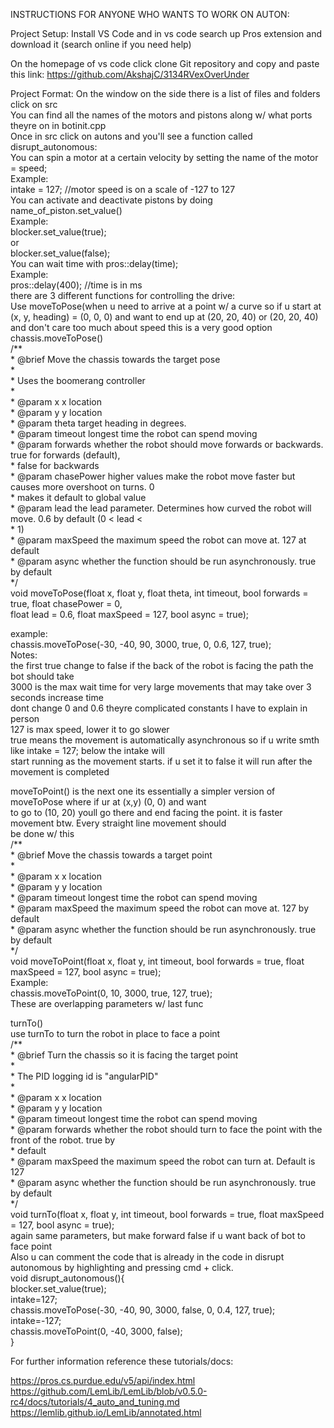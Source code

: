 INSTRUCTIONS FOR ANYONE WHO WANTS TO WORK ON AUTON:

Project Setup:
Install VS Code and in vs code search up Pros extension and download it (search online if you need help)  


On the homepage of vs code click clone Git repository and copy and paste this link: https://github.com/AkshajC/3134RVexOverUnder

Project Format:
On the window on the side there is a list of files and folders click on src  
You can find all the names of the motors and pistons along w/ what ports theyre on in botinit.cpp  
Once in src click on autons and you'll see a function called disrupt_autonomous:  
You can spin a motor at a certain velocity by setting the name of the motor = speed;  
Example:  
intake = 127; //motor speed is on a scale of -127 to 127  
You can activate and deactivate pistons by doing name_of_piston.set_value()  
Example:  
blocker.set_value(true);  
or  
blocker.set_value(false);  
You can wait time with pros::delay(time);  
Example:  
pros::delay(400); //time is in ms  
there are 3 different functions for controlling the drive:  
Use moveToPose(when u need to arrive at a point w/ a curve so if u start at (x, y, heading) = (0, 0, 0) and want to end up at (20, 20, 40) or (20, 20, 40)  
and don't care too much about speed this is a very good option  
chassis.moveToPose()  
        /**  
         * @brief Move the chassis towards the target pose  
         *  
         * Uses the boomerang controller  
         *  
         * @param x x location  
         * @param y y location  
         * @param theta target heading in degrees.  
         * @param timeout longest time the robot can spend moving  
         * @param forwards whether the robot should move forwards or backwards. true for forwards (default),  
         * false for backwards  
         * @param chasePower higher values make the robot move faster but causes more overshoot on turns. 0  
         * makes it default to global value  
         * @param lead the lead parameter. Determines how curved the robot will move. 0.6 by default (0 < lead <  
         * 1)  
         * @param maxSpeed the maximum speed the robot can move at. 127 at default  
         * @param async whether the function should be run asynchronously. true by default  
         */  
        void moveToPose(float x, float y, float theta, int timeout, bool forwards = true, float chasePower = 0,  
                        float lead = 0.6, float maxSpeed = 127, bool async = true);  

example:  
chassis.moveToPose(-30, -40, 90, 3000, true, 0, 0.6, 127, true);  
Notes:  
the first true change to false if the back of the robot is facing the path the bot should take  
3000 is the max wait time for very large movements that may take over 3 seconds increase time  
dont change 0 and 0.6 theyre complicated constants I have to explain in person  
127 is max speed, lower it to go slower  
true means the movement is automatically asynchronous so if u write smth like intake = 127; below the intake will  
start running as the movement starts. if u set it to false it will run after the movement is completed  
  
moveToPoint() is the next one its essentially a simpler version of moveToPose where if ur at (x,y) (0, 0) and want  
to go to (10, 20) youll go there and end facing the point. it is faster movement btw. Every straight line movement should  
be done w/ this  
        /**  
         * @brief Move the chassis towards a target point  
         *  
         * @param x x location  
         * @param y y location  
         * @param timeout longest time the robot can spend moving  
         * @param maxSpeed the maximum speed the robot can move at. 127 by default  
         * @param async whether the function should be run asynchronously. true by default  
         */  
        void moveToPoint(float x, float y, int timeout, bool forwards = true, float maxSpeed = 127, bool async = true);  
Example:  
chassis.moveToPoint(0, 10, 3000, true, 127, true);  
These are overlapping parameters w/ last func  
  
turnTo()  
use turnTo to turn the robot in place to face a point  
        /**  
         * @brief Turn the chassis so it is facing the target point  
         *  
         * The PID logging id is "angularPID"  
         *  
         * @param x x location  
         * @param y y location  
         * @param timeout longest time the robot can spend moving  
         * @param forwards whether the robot should turn to face the point with the front of the robot. true by  
         * default  
         * @param maxSpeed the maximum speed the robot can turn at. Default is 127  
         * @param async whether the function should be run asynchronously. true by default  
         */  
        void turnTo(float x, float y, int timeout, bool forwards = true, float maxSpeed = 127, bool async = true);  
again same parameters, but make forward false if u want back of bot to face point  
Also u can comment the code that is already in the code in disrupt autonomous by highlighting and pressing cmd + click.  
void disrupt_autonomous(){  
  blocker.set_value(true);  
	intake=127;  
	chassis.moveToPose(-30, -40, 90, 3000, false, 0, 0.4, 127, true);  
	intake=-127;  
	chassis.moveToPoint(0, -40, 3000, false);  
}  

For further information reference these tutorials/docs:  

https://pros.cs.purdue.edu/v5/api/index.html  
https://github.com/LemLib/LemLib/blob/v0.5.0-rc4/docs/tutorials/4_auto_and_tuning.md  
https://lemlib.github.io/LemLib/annotated.html  
